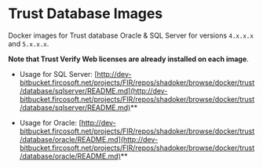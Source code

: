 # Trust Database Images

Docker images for Trust database Oracle & SQL Server for versions `4.x.x.x` and
`5.x.x.x`.

**Note that Trust Verify Web licenses are already installed on each image**.

- Usage for SQL Server: [http://dev-bitbucket.fircosoft.net/projects/FIR/repos/shadoker/browse/docker/trust/database/sqlserver/README.md](http://dev-bitbucket.fircosoft.net/projects/FIR/repos/shadoker/browse/docker/trust/database/sqlserver/README.md)**

- Usage for Oracle: [http://dev-bitbucket.fircosoft.net/projects/FIR/repos/shadoker/browse/docker/trust/database/oracle/README.md](http://dev-bitbucket.fircosoft.net/projects/FIR/repos/shadoker/browse/docker/trust/database/oracle/README.md)**
